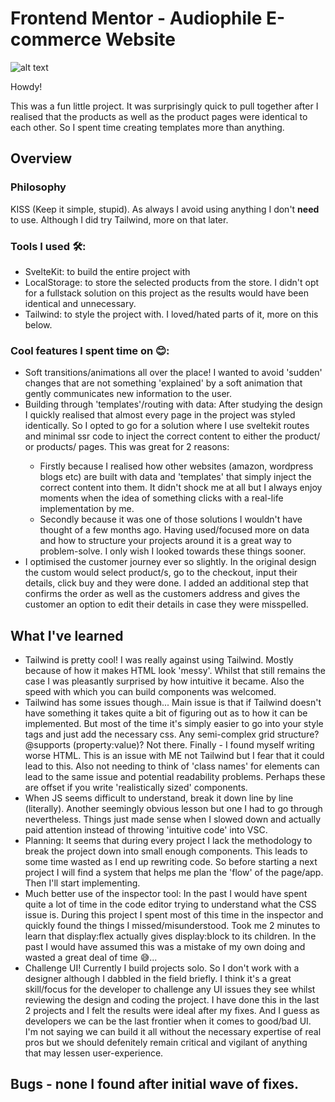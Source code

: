 
# Frontend Mentor - Audiophile E-commerce Website

![alt text](images/preview.png)

Howdy!

This was a fun little project. It was surprisingly quick to pull together after I realised that the products as well as the product pages were identical to each other. So I spent time creating templates more than anything.

## Overview

### Philosophy 
KISS (Keep it simple, stupid). As always I avoid using anything I don't **need** to use. Although I did try Tailwind, more on that later.

### Tools I used 🛠:

- SvelteKit: to build the entire project with
- LocalStorage: to store the selected products from the store. I didn't opt for a fullstack solution on this project as the results would have been identical and unnecessary. 
- Tailwind: to style the project with. I loved/hated parts of it, more on this below.

### Cool features I spent time on 😊:

- Soft transitions/animations all over the place! I wanted to avoid 'sudden' changes that are not something 'explained' by a soft animation that gently communicates new information to the user.
- Building through 'templates'/routing with data: After studying the design I quickly realised that almost every page in the project was styled identically. So I opted to go for a solution where I use sveltekit routes and minimal ssr code to inject the correct content to either the product/<specific product name> or products/<specific products category> pages. This was great for 2 reasons:
    - Firstly because I realised how other websites (amazon, wordpress blogs etc) are built with data and 'templates' that simply inject the correct content into them. It didn't shock me at all but I always enjoy moments when the idea of something clicks with a real-life implementation by me.
    - Secondly because it was one of those solutions I wouldn't have thought of a few months ago. Having used/focused more on data and how to structure your projects around it is a great way to problem-solve. I only wish I looked towards these things sooner.
- I optimised the customer journey ever so slightly. In the original design the
  custom would select product/s, go to the checkout, input their details, click
  buy and they were done. I added an additional step that confirms the order as
  well as the customers address and gives the customer an option to edit their
  details in case they were misspelled. 

  

## What I've learned

- Tailwind is pretty cool! I was really against using Tailwind. Mostly because of how it makes HTML look 'messy'. Whilst that still remains the case I was pleasantly surprised by how intuitive it became. Also the speed with which you can build components was welcomed.
- Tailwind has some issues though... Main issue is that if Tailwind doesn't have something it takes quite a bit of figuring out as to how it can be implemented. But most of the time it's simply easier to go into your style tags and just add the necessary css. Any semi-complex grid structure? @supports (property:value)? Not there. Finally - I found myself writing worse HTML. This is an issue with ME not Tailwind but I fear that it could lead to this. Also not needing to think of 'class names' for elements can lead to the same issue and potential readability problems. Perhaps these are offset if you write 'realistically sized' components.
- When JS seems difficult to understand, break it down line by line (literally). Another seemingly obvious lesson but one I had to go through nevertheless. Things just made sense when I slowed down and actually paid attention instead of throwing 'intuitive code' into VSC.
- Planning: It seems that during every project I lack the methodology to break the project down into small enough components. This leads to some time wasted as I end up rewriting code. So before starting a next project I will find a system that helps me plan the 'flow' of the page/app. Then I'll start implementing.
- Much better use of the inspector tool: In the past I would have spent quite a lot of time in the code editor trying to understand what the CSS issue is. During this project I spent most of this time in the inspector and quickly found the things I missed/misunderstood. Took me 2 minutes to learn that display:flex actually gives display:block to its children. In the past I would have assumed this was a mistake of my own doing and wasted a great deal of time 😅...
- Challenge UI! Currently I build projects solo. So I don't work with a designer although I dabbled in the field briefly. I think it's a great skill/focus for the developer to challenge any UI issues they see whilst reviewing the design and coding the project. I have done this in the last 2 projects and I felt the results were ideal after my fixes. And I guess as developers we can be the last frontier when it comes to good/bad UI. I'm not saying we can build it all without the necessary expertise of real pros but we should defenitely remain critical and vigilant of anything that may lessen user-experience. 

## Bugs - none I found after initial wave of fixes.

